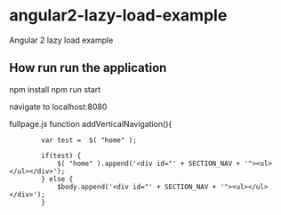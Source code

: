 # angular2-lazy-load-example
Angular 2 lazy load example

## How run run the application

npm install
npm run start

navigate to localhost:8080

fullpage.js 
 function addVerticalNavigation(){

            var test =  $( "home" );
         
            if(test) {
                $( "home" ).append('<div id="' + SECTION_NAV + '"><ul></ul></div>');
            } else {
                $body.append('<div id="' + SECTION_NAV + '"><ul></ul></div>');
            }
